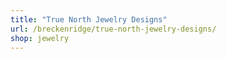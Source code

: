 ```yaml
---
title: "True North Jewelry Designs"
url: /breckenridge/true-north-jewelry-designs/
shop: jewelry
---
```

